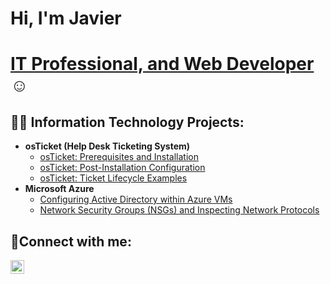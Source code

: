 <h1>Hi, I'm Javier</h1>
<h1><a href="https://www.linkedin.com/in/javier-cortez/">IT Professional, and Web Developer</a>☺</h1>

<h2>👨‍💻 Information Technology Projects:</h2>

- <b>osTicket (Help Desk Ticketing System)</b>
  - [osTicket: Prerequisites and Installation](https://github.com/javierrcortez/osTicketPrereqs)
  - [osTicket: Post-Installation Configuration](https://github.com/javierrcortez/post-install-config)
  - [osTicket: Ticket Lifecycle Examples](https://github.com/javierrcortez/ticket-lifecycle)
- <b>Microsoft Azure</b>
  - [Configuring Active Directory within Azure VMs](https://github.com/javierrcortez/configure-ad)
  - [Network Security Groups (NSGs) and Inspecting Network Protocols](https://github.com/javierrcortez/azure-network-protocols)

<h2>🤳Connect with me:</h2>

[<img align="left" alt="Josh | LinkedIn" width="22px" src="https://cdn.jsdelivr.net/npm/simple-icons@v3/icons/linkedin.svg" />][linkedin]

[linkedin]: [https://linkedin.com/in/Jane](https://www.linkedin.com/in/javier-cortez/)https://www.linkedin.com/in/javier-cortez/
